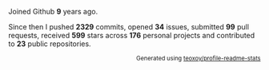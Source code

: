 Joined Github **9** years ago.

Since then I pushed **2329** commits, opened **34** issues, submitted **99** pull requests, received **599** stars across **176** personal projects and contributed to **23** public repositories.

<p align="right"><sub>Generated using <a href="https://github.com/marketplace/actions/profile-readme-stats">teoxoy/profile-readme-stats</a></sub></p>
